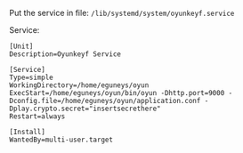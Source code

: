 Put the service in file: `/lib/systemd/system/oyunkeyf.service`

Service:
    
    [Unit]
    Description=Oyunkeyf Service
    
    [Service]
    Type=simple
    WorkingDirectory=/home/eguneys/oyun
    ExecStart=/home/eguneys/oyun/bin/oyun -Dhttp.port=9000 -Dconfig.file=/home/eguneys/oyun/application.conf -Dplay.crypto.secret="insertsecrethere" 
    Restart=always
    
    [Install]
    WantedBy=multi-user.target
